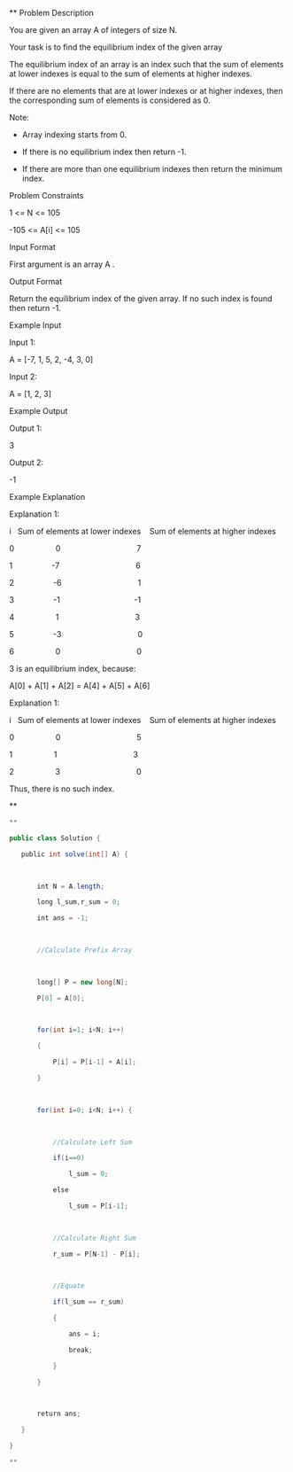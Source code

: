 
**
Problem Description

You are given an array A of integers of size N.

Your task is to find the equilibrium index of the given array

The equilibrium index of an array is an index such that the sum of elements at lower indexes is equal to the sum of elements at higher indexes.

If there are no elements that are at lower indexes or at higher indexes, then the corresponding sum of elements is considered as 0.

Note:

- Array indexing starts from 0.
    
- If there is no equilibrium index then return -1.
    
- If there are more than one equilibrium indexes then return the minimum index.
    

  
  
Problem Constraints

1 <= N <= 105

-105 <= A[i] <= 105

  

  
  
Input Format

First argument is an array A .

  
  
Output Format

Return the equilibrium index of the given array. If no such index is found then return -1.

  
  
Example Input

Input 1:

A = [-7, 1, 5, 2, -4, 3, 0]

  

Input 2:

A = [1, 2, 3]

  

  
  
Example Output

Output 1:

3

  

Output 2:

-1

  

  
  
Example Explanation

Explanation 1:

i   Sum of elements at lower indexes    Sum of elements at higher indexes

0                   0                                   7

1                  -7                                   6

2                  -6                                   1

3                  -1                                  -1

4                   1                                   3

5                  -3                                   0

6                   0                                   0

  

3 is an equilibrium index, because: 

A[0] + A[1] + A[2] = A[4] + A[5] + A[6]

  

Explanation 1:

i   Sum of elements at lower indexes    Sum of elements at higher indexes

0                   0                                   5

1                   1                                   3

2                   3                                   0

Thus, there is no such index.

**
```java
**

public class Solution {

   public int solve(int[] A) {

  

       int N = A.length;

       long l_sum,r_sum = 0;

       int ans = -1;

  

       //Calculate Prefix Array

  

       long[] P = new long[N];

       P[0] = A[0];

  

       for(int i=1; i<N; i++)

       {

           P[i] = P[i-1] + A[i];

       }

  

       for(int i=0; i<N; i++) {

  

           //Calculate Left Sum

           if(i==0)

               l_sum = 0;

           else

               l_sum = P[i-1];

  

           //Calculate Right Sum

           r_sum = P[N-1] - P[i];

  

           //Equate

           if(l_sum == r_sum)

           {

               ans = i;

               break;

           }

       }

  

       return ans;

   }

}

**
```